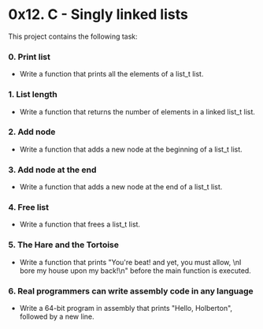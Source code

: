 # 0x12. C - Singly linked lists
This project contains the following task:

### 0. Print list
* Write a function that prints all the elements of a list_t list.

### 1. List length
* Write a function that returns the number of elements in a linked list_t list.

### 2. Add node
* Write a function that adds a new node at the beginning of a list_t list.

### 3. Add node at the end
* Write a function that adds a new node at the end of a list_t list.

### 4. Free list
* Write a function that frees a list_t list.

### 5. The Hare and the Tortoise
* Write a function that prints "You're beat! and yet, you must allow, \nI bore my house upon my back!\n" before the main function is executed.

### 6. Real programmers can write assembly code in any language
* Write a 64-bit program in assembly that prints "Hello, Holberton", followed by a new line.
